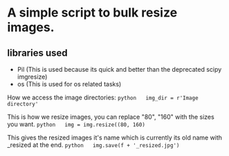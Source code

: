 # A simple script to bulk resize images.

## libraries used 
- Pil (This is used because its quick and better than the deprecated scipy imgresize)
- os (This is used for os related tasks)

How we access the image directories:
```python	img_dir = r'Image directory' ```

This is how we resize images, you can replace "80", "160" with the sizes you want.
```python	img = img.resize((80, 160) ```
  
  
This gives the resized images it's name which is currently its old name with _resized at the end.
	```python	img.save(f + '_resized.jpg') ```

